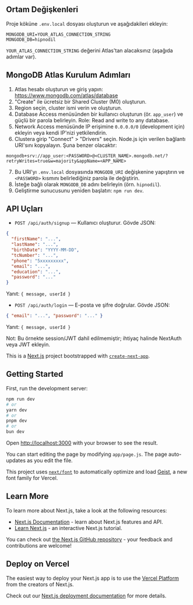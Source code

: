 ## Ortam Değişkenleri

Proje köküne `.env.local` dosyası oluşturun ve aşağıdakileri ekleyin:

```
MONGODB_URI=YOUR_ATLAS_CONNECTION_STRING
MONGODB_DB=hipnodil
```

`YOUR_ATLAS_CONNECTION_STRING` değerini Atlas'tan alacaksınız (aşağıda adımlar var).

## MongoDB Atlas Kurulum Adımları

1. Atlas hesabı oluşturun ve giriş yapın: https://www.mongodb.com/atlas/database
2. "Create" ile ücretsiz bir Shared Cluster (M0) oluşturun.
3. Region seçin, cluster ismi verin ve oluşturun.
4. Database Access menüsünden bir kullanıcı oluşturun (ör. `app_user`) ve güçlü bir parola belirleyin. Role: Read and write to any database.
5. Network Access menüsünde IP erişimine `0.0.0.0/0` (development için) ekleyin veya kendi IP'nizi yetkilendirin.
6. Clustera girip "Connect" > "Drivers" seçin. Node.js için verilen bağlantı URI'sını kopyalayın. Şuna benzer olacaktır:

```
mongodb+srv://app_user:<PASSWORD>@<CLUSTER_NAME>.mongodb.net/?retryWrites=true&w=majority&appName=<APP_NAME>
```

7. Bu URI'yı `.env.local` dosyasında `MONGODB_URI` değişkenine yapıştırın ve `<PASSWORD>` kısmını belirlediğiniz parola ile değiştirin.
8. İsteğe bağlı olarak `MONGODB_DB` adını belirleyin (örn. `hipnodil`).
9. Geliştirme sunucusunu yeniden başlatın: `npm run dev`.

## API Uçları

- `POST /api/auth/signup` — Kullanıcı oluşturur. Gövde JSON:

```json
{
  "firstName": "...",
  "lastName": "...",
  "birthDate": "YYYY-MM-DD",
  "tcNumber": "...",
  "phone": "5xxxxxxxxx",
  "email": "...",
  "education": "...",
  "password": "..."
}
```

Yanıt: `{ message, userId }`

- `POST /api/auth/login` — E-posta ve şifre doğrular. Gövde JSON:

```json
{ "email": "...", "password": "..." }
```

Yanıt: `{ message, userId }`

Not: Bu örnekte session/JWT dahil edilmemiştir; ihtiyaç halinde NextAuth veya JWT ekleyin.

This is a [Next.js](https://nextjs.org) project bootstrapped with [`create-next-app`](https://github.com/vercel/next.js/tree/canary/packages/create-next-app).

## Getting Started

First, run the development server:

```bash
npm run dev
# or
yarn dev
# or
pnpm dev
# or
bun dev
```

Open [http://localhost:3000](http://localhost:3000) with your browser to see the result.

You can start editing the page by modifying `app/page.js`. The page auto-updates as you edit the file.

This project uses [`next/font`](https://nextjs.org/docs/app/building-your-application/optimizing/fonts) to automatically optimize and load [Geist](https://vercel.com/font), a new font family for Vercel.

## Learn More

To learn more about Next.js, take a look at the following resources:

- [Next.js Documentation](https://nextjs.org/docs) - learn about Next.js features and API.
- [Learn Next.js](https://nextjs.org/learn) - an interactive Next.js tutorial.

You can check out [the Next.js GitHub repository](https://github.com/vercel/next.js) - your feedback and contributions are welcome!

## Deploy on Vercel

The easiest way to deploy your Next.js app is to use the [Vercel Platform](https://vercel.com/new?utm_medium=default-template&filter=next.js&utm_source=create-next-app&utm_campaign=create-next-app-readme) from the creators of Next.js.

Check out our [Next.js deployment documentation](https://nextjs.org/docs/app/building-your-application/deploying) for more details.
